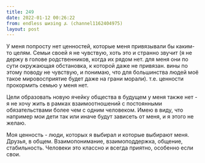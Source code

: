 ```yaml
---
title: 249
date: 2022-01-12 00:26:22
from: endless шизing ⍼ (channel1162404975)
layout: post
---
```


У меня попросту нет ценностей, которые меня привязывали бы каким-то целям. Семьи своей я не чувствую, хоть это и странно звучит (я не держу в голове родственников, когда их рядом нет. для меня они по сути окружающая обстановка, к которой даже не привязан. вины по этому поводу не чувствую, и понимаю, что для большинства людей моё такое мировосприятие будет даже на грани морали). т.е. ценности прокормить семью у меня нет. 

Цели образовать новую ячейку общества в будущем у меня также нет - я не хочу жить в рамках взаимоотношений с постоянными обязательствами более чем с одним человеком. Имею в виду, что например мои дети так или иначе будут зависеть от меня, и я этого не желаю. 

Моя ценность - люди, которых я выбирал и которые выбирают меня. Друзья, в общем. Взаимопонимание, взаимоподдержка, общение, стабильность. Человеки это классно и всегда приятно, особенно если свои.
